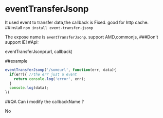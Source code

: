# eventTransferJsonp
It used event to transfer data,the callback is Fixed. good for http cache.
##install
`npm install event-transfer-jsonp`

The expose name is `eventTransferJsonp`. support AMD,commonjs, 
###Don't support IE!
#ApI: 

eventTransferJsonp(url, callback)

##example
```js
eventTransferJsonp('/someurl', function(err, data){
  if(err){ //the err just a event
    return console.log('error', err);
  }
  console.log(data);
})
```
##QA
Can i modify the callbackName ?

No
